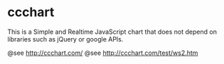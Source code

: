 # ccchart
This is a Simple and Realtime JavaScript chart that does not depend on libraries such as jQuery or google APIs.

@see http://ccchart.com/
@see http://ccchart.com/test/ws2.htm
